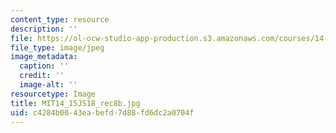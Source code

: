 ```yaml
---
content_type: resource
description: ''
file: https://ol-ocw-studio-app-production.s3.amazonaws.com/courses/14-15j-networks-spring-2018/c4284b0043eabefd7d88fd6dc2a0704f_MIT14_15JS18_rec8b.jpg
file_type: image/jpeg
image_metadata:
  caption: ''
  credit: ''
  image-alt: ''
resourcetype: Image
title: MIT14_15JS18_rec8b.jpg
uid: c4284b00-43ea-befd-7d88-fd6dc2a0704f
---
```

